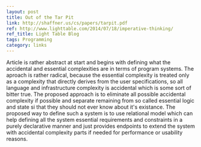 ```yaml
---
layout: post
title: Out of the Tar Pit
link: http://shaffner.us/cs/papers/tarpit.pdf
ref: http://www.lighttable.com/2014/07/18/imperative-thinking/
ref_title: Light Table Blog
tags: Programming
category: links
---
```


Article is rather abstract at start and begins with defining what the accidental and essential complexities are in terms of program systems. The aproach is rather radical, because the essential complexity is treated only as a complexity that directly derives from the user specifications, so all language and infrastructure complexity is accidental which is some sort of bitter true. The proposed approach is to eliminate all possible accidental complexity if possible and separate remaining from so called essential logic and state si that they should not ever know about it's existance. The proposed way to define such a system is to use relational model which can help defining all the system essential requirements and constraints in a purely declarative manner and just provides endpoints to extend the system with accidental complexity parts if needed for performance or usability reasons.
